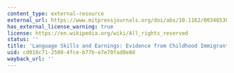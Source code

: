 ```yaml
---
content_type: external-resource
external_url: https://www.mitpressjournals.org/doi/abs/10.1162/003465304323031067
has_external_license_warning: true
license: https://en.wikipedia.org/wiki/All_rights_reserved
status: ''
title: 'Language Skills and Earnings: Evidence from Childhood Immigrants'
uid: cd018c71-2500-4fce-b77b-e7e70fad0e8d
wayback_url: ''
---
```

